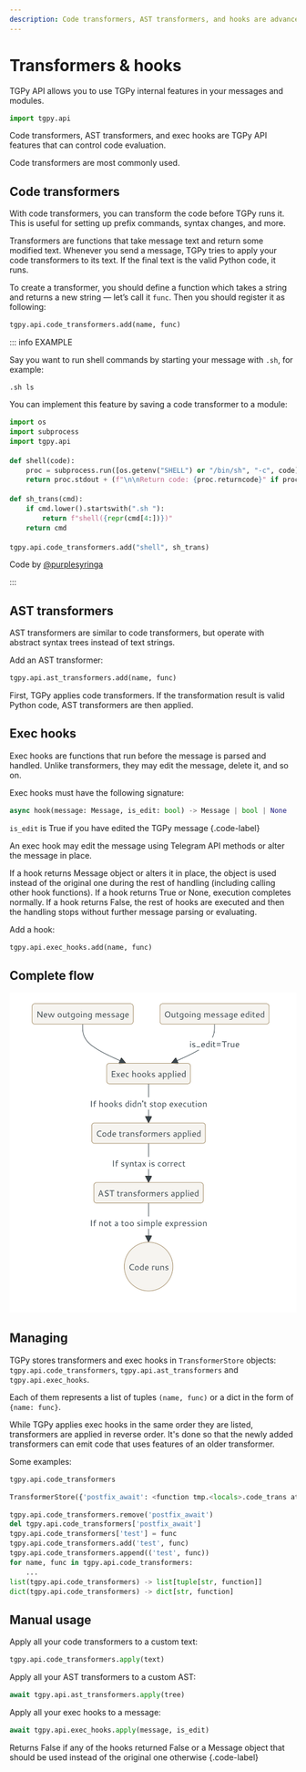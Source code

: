 ```yaml
---
description: Code transformers, AST transformers, and hooks are advanced TGPy API features that can control code evaluation.
---
```


# Transformers & hooks

TGPy API allows you to use TGPy internal features in your messages and modules.

```python
import tgpy.api
```

Code transformers, AST transformers, and exec hooks are TGPy API features that can control code evaluation.

Code transformers are most commonly used.

## Code transformers

With code transformers, you can transform the code before TGPy runs it.
This is useful for setting up prefix commands, syntax changes, and more.

Transformers are functions that take message text and return some modified text. Whenever you send a message, TGPy tries
to apply your code transformers to its text. If the final text is the valid Python code, it runs.

To create a transformer, you should define a function which takes a string and returns a new string — let’s call
it `func`. Then you should register it as following:

```python
tgpy.api.code_transformers.add(name, func)
```

::: info EXAMPLE

Say you want to run shell commands by starting your message with `.sh`, for example:

```shell title="Your message"
.sh ls
```

You can implement this feature by saving a code transformer to a module:

```python title="Your module"
import os
import subprocess
import tgpy.api

def shell(code):
    proc = subprocess.run([os.getenv("SHELL") or "/bin/sh", "-c", code], encoding="utf-8", stdout=subprocess.PIPE, stderr=subprocess.STDOUT)
    return proc.stdout + (f"\n\nReturn code: {proc.returncode}" if proc.returncode != 0 else "")

def sh_trans(cmd):
    if cmd.lower().startswith(".sh "):
        return f"shell({repr(cmd[4:])})"
    return cmd

tgpy.api.code_transformers.add("shell", sh_trans)
```

Code by [@purplesyringa](https://t.me/purplesyringa)

:::

## AST transformers

AST transformers are similar to code transformers, but operate with abstract syntax trees instead of text strings.

Add an AST transformer:

```python
tgpy.api.ast_transformers.add(name, func)
```

First, TGPy applies code transformers. If the transformation result is valid Python code, AST transformers are then
applied.

## Exec hooks

Exec hooks are functions that run before the message is parsed and handled. Unlike transformers, they may edit
the message, delete it, and so on.

Exec hooks must have the following signature:

```python
async hook(message: Message, is_edit: bool) -> Message | bool | None
``` 

`is_edit` is True if you have edited the TGPy message
{.code-label}

An exec hook may edit the message using Telegram API methods or alter the message in place.

If a hook returns Message object or alters it in place, the object is used instead of the original one during the rest
of handling (including calling other hook functions). If a hook returns True or None, execution completes normally.
If a hook returns False, the rest of hooks are executed and then the handling stops without further message
parsing or evaluating.

Add a hook:

```python
tgpy.api.exec_hooks.add(name, func)
```

## Complete flow

![](/pages/public/assets/tgpy/diagram.png)

## Managing

TGPy stores transformers and exec hooks in `TransformerStore` objects: `tgpy.api.code_transformers`,
`tgpy.api.ast_transformers` and `tgpy.api.exec_hooks`.

Each of them represents a list of tuples `(name, func)` or a dict in the form of `{name: func}`.

While TGPy applies exec hooks in the same order they are listed, transformers are applied in reverse order.
It's done so that the newly added transformers can emit code that uses features of an older transformer.

Some examples:

<TGPy>

```python
tgpy.api.code_transformers
```

```python
TransformerStore({'postfix_await': <function tmp.<locals>.code_trans at 0x7f2db16cd1c0>})
```

</TGPy>

```python
tgpy.api.code_transformers.remove('postfix_await')
del tgpy.api.code_transformers['postfix_await']
tgpy.api.code_transformers['test'] = func
tgpy.api.code_transformers.add('test', func)
tgpy.api.code_transformers.append(('test', func))
for name, func in tgpy.api.code_transformers:
    ...
list(tgpy.api.code_transformers) -> list[tuple[str, function]]
dict(tgpy.api.code_transformers) -> dict[str, function]
```

## Manual usage

Apply all your code transformers to a custom text:

```python
tgpy.api.code_transformers.apply(text)
```

Apply all your AST transformers to a custom AST:

```python
await tgpy.api.ast_transformers.apply(tree)
```

Apply all your exec hooks to a message:

```python
await tgpy.api.exec_hooks.apply(message, is_edit)
```

Returns False if any of the hooks returned False or a Message object that should be used instead
of the original one otherwise
{.code-label}

